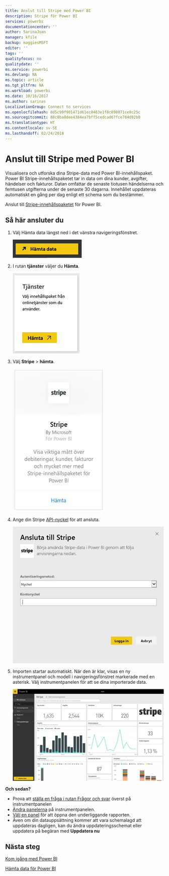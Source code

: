 ```yaml
---
title: Anslut till Stripe med Power BI
description: Stripe för Power BI
services: powerbi
documentationcenter: ''
author: SarinaJoan
manager: kfile
backup: maggiesMSFT
editor: ''
tags: ''
qualityfocus: no
qualitydate: ''
ms.service: powerbi
ms.devlang: NA
ms.topic: article
ms.tgt_pltfrm: NA
ms.workload: powerbi
ms.date: 10/16/2017
ms.author: sarinas
LocalizationGroup: Connect to services
ms.openlocfilehash: 8d5c99f901471d61ec8483e1f8c898071ce8c25c
ms.sourcegitcommit: 88c8ba8dee4384ea7bff5cedcad67fce784d92b0
ms.translationtype: HT
ms.contentlocale: sv-SE
ms.lasthandoff: 02/24/2018
---
```

# <a name="connect-to-stripe-with-power-bi"></a>Anslut till Stripe med Power BI
Visualisera och utforska dina Stripe-data med Power BI-innehållspaket. Power BI Stripe-innehållspaketet tar in data om dina kunder, avgifter, händelser och fakturor. Datan omfattar de senaste tiotusen händelserna och femtusen utgifterna under de senaste 30 dagarna. Innehållet uppdateras automatiskt en gång per dag enligt ett schema som du bestämmer. 

Anslut till [Stripe-innehållspaketet](https://app.powerbi.com/getdata/services/stripe) för Power BI.

## <a name="how-to-connect"></a>Så här ansluter du
1. Välj Hämta data längst ned i det vänstra navigeringsfönstret.  
   
    ![](media/service-connect-to-stripe/getdata.png)
2. I rutan **tjänster** väljer du **Hämta**.  
   
    ![](media/service-connect-to-stripe/services.png)  
3. Välj **Stripe** &gt; **hämta**.  
   
    ![](media/service-connect-to-stripe/stripe.png)  
4. Ange din Stripe [API-nyckel](https://dashboard.stripe.com/account/apikeys) för att ansluta.  
   
    ![](media/service-connect-to-stripe/creds.png)
5. Importen startar automatiskt. När den är klar, visas en ny instrumentpanel och modell i navigeringsfönstret markerade med en asterisk. Välj instrumentpanelen för att se dina importerade data.
   
    ![](media/service-connect-to-stripe/dashboard.png)

**Och sedan?**

* Prova att [ställa en fråga i rutan Frågor och svar](power-bi-q-and-a.md) överst på instrumentpanelen
* [Ändra panelerna](service-dashboard-edit-tile.md) på instrumentpanelen.
* [Välj en panel](service-dashboard-tiles.md) för att öppna den underliggande rapporten.
* Även om din datauppsättning kommer att vara schemalagd att uppdateras dagligen, kan du ändra uppdateringsschemat eller uppdatera på begäran med **Uppdatera nu**

## <a name="next-steps"></a>Nästa steg
[Kom igång med Power BI](service-get-started.md)

[Hämta data för Power BI](service-get-data.md)

